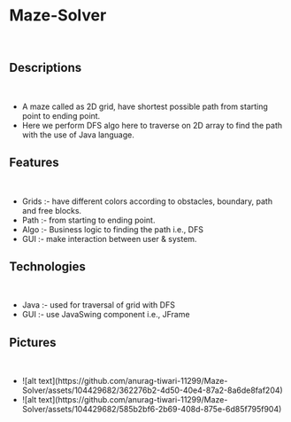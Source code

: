 # Maze-Solver
<br>
<h2>Descriptions</h2>
<br>
<ul>
  <li>A maze called as 2D grid, have shortest possible path from starting point to ending point.</li>
  <li>Here we perform DFS algo here to traverse on 2D array to find the path with the use of Java language.</li>
</ul>
<h2>Features</h2>
<br>
<ul>
  <li>Grids :- have different colors according to obstacles, boundary, path and free blocks.</li>
  <li>Path :- from starting to ending point.</li>
  <li>Algo :- Business logic to finding the path i.e., DFS</li>
  <li>GUI :- make interaction between user & system.</li>
</ul>
<h2>Technologies</h2>
<br>
<ul>
  <li>Java :- used for traversal of grid with DFS</li>
  <li>GUI :- use JavaSwing component i.e., JFrame</li>
</ul>
<h2>Pictures</h2>
<br>
<ul>
  <li>![alt text](https://github.com/anurag-tiwari-11299/Maze-Solver/assets/104429682/362276b2-4d50-40e4-87a2-8a6de8faf204)</li>
  <li>![alt text](https://github.com/anurag-tiwari-11299/Maze-Solver/assets/104429682/585b2bf6-2b69-408d-875e-6d85f795f904)</li>
</ul>
